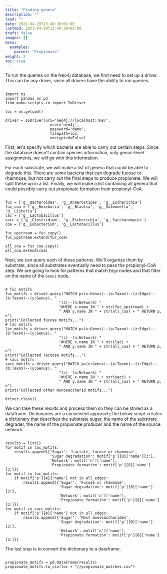 ```yaml
---
title: "Finding genera"
description: ""
lead: ""
date: 2021-04-29T13:48:30+02:00
lastmod: 2021-04-29T13:48:30+02:00
draft: false
images: []
menu: 
  examples:
    parent: "Propionate"
weight: 2
toc: true
---
```


To run the queries on the Neo4j database, we first need to set up a driver. This can be any driver, since all drivers have the ability to run queries. 

<pre><code>
import os
import pandas as pd
from mako.scripts.io import IoDriver

loc = os.getcwd()

driver = IoDriver(uri='neo4j://localhost:7687',
                    user='neo4j',
                    password='demo',
                    filepath=loc,
                    encrypted=False)
</pre></code>

First, let's specify which bacteria are able to carry out certain steps. Since the database doesn't contain species information, only genus-level assignments, we will go with this information. 

For each substrate, we will make a list of genera that could be able to degrade this. 
There are some bacteria that can degrade fucose or rhamnose, but not carry out the final steps to produce propionate. We will split these up in a list. Finally, we will make a list containing all genera that could possibly carry out propionate formation from propionyl-CoA. 

<pre><code>
fuc = ['g__Bacteroides', 'g__Anaerostipes', 'g__Escherichia']
fuc_coa = ['g__Roseburia', 'g__Blautia', 'g__Salmonella', 'g__Listeria']
lac = ['g__Lactobacillus']
sacc = ['g__Clostridium', 'g__Escherichia', 'g__Saccharomyces']
coa = ['g__Eubacterium', 'g__Lactobacillus']

fuc_upstream = fuc.copy()
fuc_upstream.extend(fuc_coa)

all_coa = fuc_coa.copy()
all_coa.extend(coa)    
</pre></code>

Next, we can query each of these patterns. We'll organize them by substrate, since all substrates eventually need to pass the propionyl-CoA step. We are going to look for patterns that match <code>Edge</code> nodes and that filter on the name of the <code>Genus</code> node. 

<pre><code>
# fuc motifs
fuc_motifs = driver.query("MATCH p=(x:Genus)--(a:Taxon)--(z:Edge)--(b:Taxon)--(y:Genus), "
                        "(z)--(n:Network) "
                        "WHERE x.name IN " + str(fuc_upstream) +
                        " AND y.name IN " + str(all_coa) + " RETURN p, n")
print("Collected fucose motifs...")
# lac motifs
lac_motifs = driver.query("MATCH p=(x:Genus)--(a:Taxon)--(z:Edge)--(b:Taxon)--(y:Genus), "
                        "(z)--(n:Network) "
                        "WHERE x.name IN " + str(lac) +
                        " AND y.name IN " + str(all_coa) + " RETURN p, n")
print("Collected lactose motifs...")
# sacc motifs
sacc_motifs = driver.query("MATCH p=(x:Genus)--(a:Taxon)--(z:Edge)--(b:Taxon)--(y:Genus), "
                        "(z)--(n:Network) "
                        "WHERE x.name IN " + str(sacc) +
                        " AND y.name IN " + str(all_coa) + " RETURN p, n")
print("Collected other monosaccharid motifs...")

driver.close()
</pre></code>

We can take these results and process them so they can be stored as a dataframe. Dictionaries are a convenient approach; the below script creates a dictionary that describes the substrate sugar, the name of the substrate degrader, the name of the propionate producer and the name of the source network. 

<pre><code>
results = list()
for motif in lac_motifs:
    results.append({'Sugar': 'Lactate, fucose or rhamnose',
                    'Sugar degradation': motif['p'][0]['name'][3:],
                    'Network': motif['n']['name'],
                    'Propionate formation': motif['p'][8]['name'][3:]})
for motif in fuc_motifs:
    if motif['p'][4]['name'] not in all_edges:
        results.append({'Sugar': 'Fucose or rhamnose',
                        'Sugar degradation': motif['p'][0]['name'][3:],
                        'Network': motif['n']['name'],
                        'Propionate formation': motif['p'][8]['name'][3:]})
for motif in sacc_motifs:
    if motif['p'][4]['name'] not in all_edges:
        results.append({'Sugar': 'Most monosaccharides',
                        'Sugar degradation': motif['p'][0]['name'][3:],
                        'Network': motif['n']['name'],
                        'Propionate formation': motif['p'][8]['name'][3:]})
</pre></code>

The last step is to convert the dictionary to a dataframe. 

<pre><code>
propionate_motifs = pd.DataFrame(results)
propionate_motifs.to_csv(loc + "//propionate_matches.csv")
</pre></code>